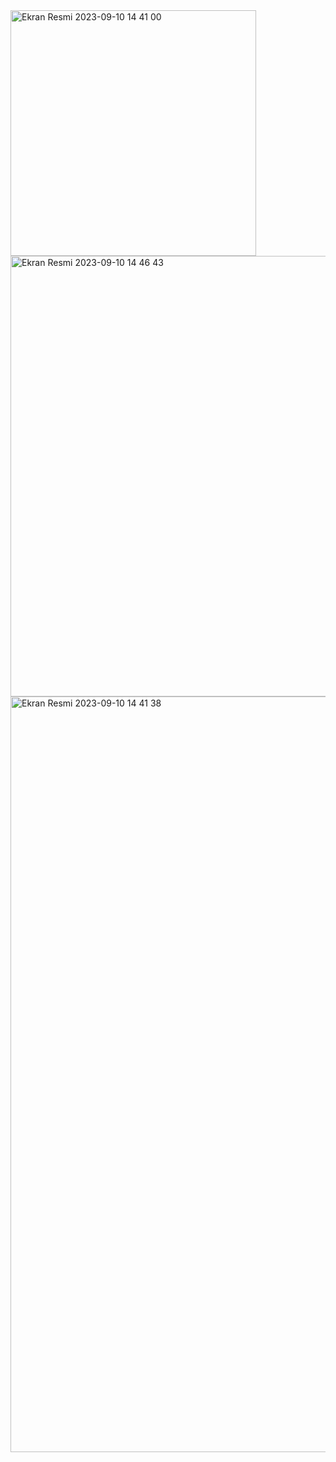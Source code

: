 <img width="393" alt="Ekran Resmi 2023-09-10 14 41 00" src="https://github.com/mustafasipahi/GraphQL/assets/54139198/ec8ce530-c83d-4cfb-a70b-5dd3012d5ac8">
<img width="705" alt="Ekran Resmi 2023-09-10 14 46 43" src="https://github.com/mustafasipahi/GraphQL/assets/54139198/aab29e73-3315-4405-867a-66862a908313">
<img width="1209" alt="Ekran Resmi 2023-09-10 14 41 38" src="https://github.com/mustafasipahi/GraphQL/assets/54139198/346a6bfb-6043-4c4f-aeb3-0d776df8c481">
